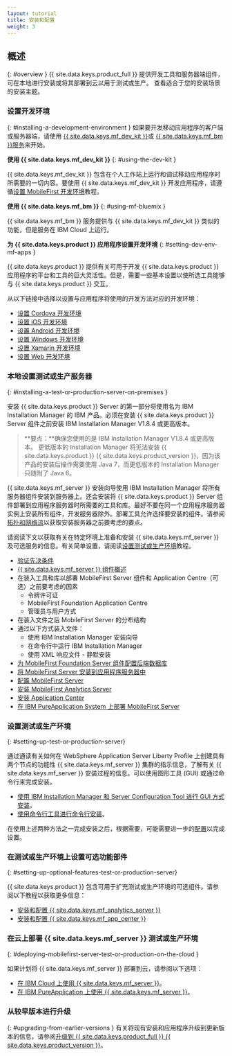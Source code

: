 ```yaml
---
layout: tutorial
title: 安装和配置
weight: 3
---
```

<!-- NLS_CHARSET=UTF-8 -->
## 概述
{: #overview }
{{ site.data.keys.product_full }}
提供开发工具和服务器端组件，可在本地进行安装或将其部署到云以用于测试或生产。 查看适合于您的安装场景的安装主题。

### 设置开发环境
{: #installing-a-development-environment }
如果要开发移动应用程序的客户端或服务器端，请使用 [{{ site.data.keys.mf_dev_kit }}](development/mobilefirst/)或 [{{ site.data.keys.mf_bm }}服务](../bluemix/using-mobile-foundation)来开始。

**使用 {{ site.data.keys.mf_dev_kit }}**
{: #using-the-dev-kit }

{{ site.data.keys.mf_dev_kit }} 包含在个人工作站上运行和调试移动应用程序时所需要的一切内容。要使用 {{ site.data.keys.mf_dev_kit }} 开发应用程序，请遵循[设置 MobileFirst 开发环境](development/mobilefirst)教程。

**使用 {{ site.data.keys.mf_bm }}**
{: #using-mf-bluemix }

{{ site.data.keys.mf_bm }} 服务提供与 {{ site.data.keys.mf_dev_kit }} 类似的功能，但是服务在 IBM Cloud 上运行。

**为 {{ site.data.keys.product }} 应用程序设置开发环境**
{: #setting-dev-env-mf-apps }

{{ site.data.keys.product }} 提供有关可用于开发 {{ site.data.keys.product }} 应用程序的平台和工具的巨大灵活性。但是，需要一些基本设置以使所选工具能够与 {{ site.data.keys.product }} 交互。  

从以下链接中选择以设置与应用程序将使用的开发方法对应的开发环境：

* [设置 Cordova 开发环境](development/cordova)
* [设置 iOS 开发环境](development/ios)
* [设置 Android 开发环境](development/android)
* [设置 Windows 开发环境](development/windows)
* [设置 Xamarin 开发环境](development/xamarin)
* [设置 Web 开发环境](development/web)

### 本地设置测试或生产服务器
{: #installing-a-test-or-production-server-on-premises }

安装 {{ site.data.keys.product }} Server 的第一部分将使用名为 IBM Installation Manager 的 IBM 产品。必须在安装 {{ site.data.keys.product }} Server 组件之前安装 IBM Installation Manager V1.8.4 或更高版本。

> **要点：**确保您使用的是 IBM Installation Manager V1.8.4 或更高版本。 更低版本的 Installation Manager 将无法安装 {{ site.data.keys.product }} {{ site.data.keys.product_version }}，因为该产品的安装后操作需要使用 Java 7，而更低版本的 Installation Manager 只随附了 Java 6。

{{ site.data.keys.mf_server }} 安装向导使用 IBM Installation Manager 将所有服务器组件安装到服务器上。还会安装将 {{ site.data.keys.product }} Server 组件部署到应用程序服务器时所需要的工具和库。最好不要在同一个应用程序服务器实例上安装所有组件，开发服务器除外。部署工具允许选择要安装的组件。请参阅[拓扑和网络流](production/topologies)以获取安装服务器之前要考虑的要点。

请阅读下文以获取有关在特定环境上准备和安装 {{ site.data.keys.mf_server }} 及可选服务的信息。有关简单设置，请阅读[设置测试或生产环境](production)教程。

* [验证先决条件](production/#prerequisites)
* [{{ site.data.keys.mf_server }} 组件概述](production/topologies)
* 在装入工具和库以部署 MobileFirst Server 组件和 Application Centre（可选）之前要考虑的因素
  * 令牌许可证
  * MobileFirst Foundation Application Centre
  * 管理员与用户方式
* 在装入文件之后 MobileFirst Server 的分布结构
* 通过以下方式装入文件：
  * 使用 IBM Installation Manager 安装向导
  * 在命令行中运行 IBM Installation Manager
  * 使用 XML 响应文件 - 静默安装
* [为 MobileFirst Foundation Server 组件配置后端数据库](production/databases)
* [将 MobileFirst Server 安装到应用程序服务器中](production/appserver)
* [配置 MobileFirst Server](production/server-configuration)
* [安装 MobileFirst Analytics Server](production/analytics/installation)
* [安装 Application Center](production/appcenter)
* [在 IBM PureApplication System 上部署 MobileFirst Server](production/pure-application)

### 设置测试或生产环境
{: #setting-up-test-or-production-server}

通过通读有关如何在 WebSphere  Application Server Liberty Profile 上创建具有两个节点的功能性 {{ site.data.keys.mf_server }} 集群的指示信息，了解有关 {{ site.data.keys.mf_server }} 安装过程的信息。可以使用图形工具 (GUI) 或通过命令行来完成安装。

* [使用 IBM Installation Manager 和 Server Configuration Tool 进行 GUI 方式安装](production/tutorials/graphical-mode)。
* [使用命令行工具进行命令行安装](production/tutorials/command-line)。

在使用上述两种方法之一完成安装之后，根据需要，可能需要进一步的[配置](production/server-configuration)以完成设置。

### 在测试或生产环境上设置可选功能部件
{: #setting-up-optional-features-test-or-production-server}

{{ site.data.keys.product }} 包含可用于扩充测试或生产环境的可选组件。请参阅以下教程以获取更多信息：

* [安装和配置 {{ site.data.keys.mf_analytics_server }}](production/analytics/installation/)
* [安装和配置 {{ site.data.keys.mf_app_center }}](production/appcenter)

### 在云上部署 {{ site.data.keys.mf_server }} 测试或生产环境
{: #deploying-mobilefirst-server-test-or-production-on-the-cloud }

如果计划将 {{ site.data.keys.mf_server }} 部署到云，请参阅以下选项：

* [在 IBM Cloud 上使用 {{ site.data.keys.mf_server }}](../bluemix)。
* [在 IBM PureApplication 上使用 {{ site.data.keys.mf_server }}](production/pure-application)。

### 从较早版本进行升级
{: #upgrading-from-earlier-versions }
有关将现有安装和应用程序升级到更新版本的信息，请参阅[升级到 {{ site.data.keys.product_full }} {{ site.data.keys.product_version }}](../all-tutorials/#upgrading_to_current_version)。
